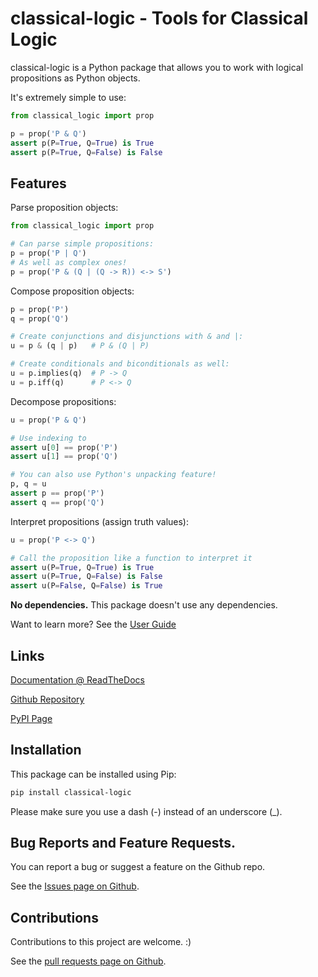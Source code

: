 
# classical-logic - Tools for Classical Logic

classical-logic is a Python package that allows you to work with logical
propositions as Python objects.

It's extremely simple to use:

```python
from classical_logic import prop

p = prop('P & Q')
assert p(P=True, Q=True) is True
assert p(P=True, Q=False) is False
```

## Features

Parse proposition objects:

```python
from classical_logic import prop

# Can parse simple propositions:
p = prop('P | Q')
# As well as complex ones!
p = prop('P & (Q | (Q -> R)) <-> S')
```

Compose proposition objects:

```python
p = prop('P')
q = prop('Q')

# Create conjunctions and disjunctions with & and |:
u = p & (q | p)   # P & (Q | P)

# Create conditionals and biconditionals as well:
u = p.implies(q)  # P -> Q
u = p.iff(q)      # P <-> Q
```

Decompose propositions:

```python
u = prop('P & Q')

# Use indexing to 
assert u[0] == prop('P')
assert u[1] == prop('Q')

# You can also use Python's unpacking feature!
p, q = u
assert p == prop('P')
assert q == prop('Q')
```

Interpret propositions (assign truth values):

```python
u = prop('P <-> Q')

# Call the proposition like a function to interpret it
assert u(P=True, Q=True) is True
assert u(P=True, Q=False) is False
assert u(P=False, Q=False) is True
```

**No dependencies.** This package doesn't use any dependencies.

Want to learn more? See the [User Guide](./user-guide.md)

## Links

[Documentation @ ReadTheDocs](https://github.com/ederic-oytas/classical-logic)

[Github Repository](https://github.com/ederic-oytas/python-freezable)

[PyPI Page](https://pypi.org/project/classical-logic/)

## Installation

This package can be installed using Pip:

```bash
pip install classical-logic
```

Please make sure you use a dash (-) instead of an underscore (_).

## Bug Reports and Feature Requests.

You can report a bug or suggest a feature on the Github repo.

See the [Issues page on Github](
https://github.com/ederic-oytas/classical-logic/issues/new/choose).

## Contributions

Contributions to this project are welcome. :)

See the [pull requests page on Github](
https://github.com/ederic-oytas/classical-logic/pulls).
